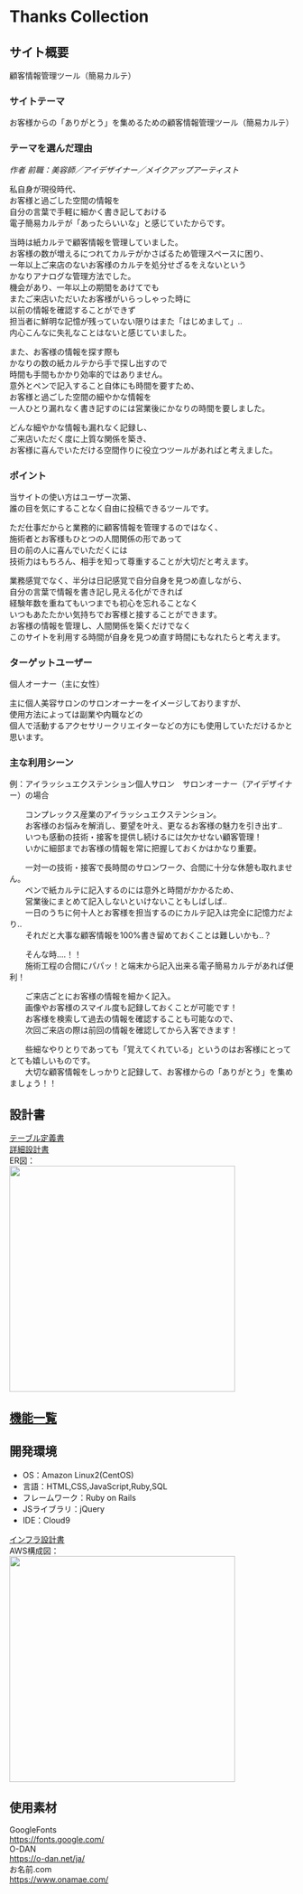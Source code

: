 # Thanks Collection  
  
## サイト概要  
顧客情報管理ツール（簡易カルテ）  
  
### サイトテーマ  
お客様からの「ありがとう」を集めるための顧客情報管理ツール（簡易カルテ）  
  
### テーマを選んだ理由  
*作者 前職：美容師／アイデザイナー／メイクアップアーティスト*  
  
私自身が現役時代、  
お客様と過ごした空間の情報を  
自分の言葉で手軽に細かく書き記しておける  
電子簡易カルテが「あったらいいな」と感じていたからです。  
  
当時は紙カルテで顧客情報を管理していました。  
お客様の数が増えるにつれてカルテがかさばるため管理スペースに困り、  
一年以上ご来店のないお客様のカルテを処分せざるをえないという  
かなりアナログな管理方法でした。  
機会があり、一年以上の期間をあけてでも  
またご来店いただいたお客様がいらっしゃった時に  
以前の情報を確認することができず  
担当者に鮮明な記憶が残っていない限りはまた「はじめまして」‥  
内心こんなに失礼なことはないと感じていました。  
  
また、お客様の情報を探す際も  
かなりの数の紙カルテから手で探し出すので  
時間も手間もかかり効率的ではありません。  
意外とペンで記入すること自体にも時間を要すため、  
お客様と過ごした空間の細やかな情報を  
一人ひとり漏れなく書き記すのには営業後にかなりの時間を要しました。  
  
どんな細やかな情報も漏れなく記録し、  
ご来店いただく度に上質な関係を築き、  
お客様に喜んでいただける空間作りに役立つツールがあればと考えました。  
  
### ポイント  
  
当サイトの使い方はユーザー次第、  
誰の目を気にすることなく自由に投稿できるツールです。  
  
ただ仕事だからと業務的に顧客情報を管理するのではなく、  
施術者とお客様もひとつの人間関係の形であって  
目の前の人に喜んでいただくには  
技術力はもちろん、相手を知って尊重することが大切だと考えます。  
  
業務感覚でなく、半分は日記感覚で自分自身を見つめ直しながら、  
自分の言葉で情報を書き記し見える化ができれば  
経験年数を重ねてもいつまでも初心を忘れることなく  
いつもあたたかい気持ちでお客様と接することができます。  
お客様の情報を管理し、人間関係を築くだけでなく  
このサイトを利用する時間が自身を見つめ直す時間にもなれたらと考えます。  
  
### ターゲットユーザー  
個人オーナー（主に女性）  
  
主に個人美容サロンのサロンオーナーをイメージしておりますが、  
使用方法によっては副業や内職などの  
個人で活動するアクセサリークリエイターなどの方にも使用していただけるかと思います。  
  
### 主な利用シーン  
  
例：アイラッシュエクステンション個人サロン　サロンオーナー（アイデザイナー）の場合  
  
　　コンプレックス産業のアイラッシュエクステンション。  
　　お客様のお悩みを解消し、要望を叶え、更なるお客様の魅力を引き出す‥  
　　いつも感動の技術・接客を提供し続けるには欠かせない顧客管理！  
　　いかに細部までお客様の情報を常に把握しておくかはかなり重要。  
  
　　一対一の技術・接客で長時間のサロンワーク、合間に十分な休憩も取れません。  
　　ペンで紙カルテに記入するのには意外と時間がかかるため、  
　　営業後にまとめて記入しないといけないこともしばしば‥  
　　一日のうちに何十人とお客様を担当するのにカルテ記入は完全に記憶力だより‥  
　　それだと大事な顧客情報を100%書き留めておくことは難しいかも‥？  
  
　　そんな時‥‥！！  
　　施術工程の合間にパパッ！と端末から記入出来る電子簡易カルテがあれば便利！  
  
　　ご来店ごとにお客様の情報を細かく記入。  
　　画像やお客様のスマイル度も記録しておくことが可能です！  
　　お客様を検索して過去の情報を確認することも可能なので、  
　　次回ご来店の際は前回の情報を確認してから入客できます！  
  
　　些細なやりとりであっても「覚えてくれている」というのはお客様にとってとても嬉しいものです。  
　　大切な顧客情報をしっかりと記録して、お客様からの「ありがとう」を集めましょう！！  
  
## 設計書  
[テーブル定義書](https://docs.google.com/spreadsheets/d/1GMF8UBl32sjD90BU9ehY0gPHIcK-i6RJ/edit#gid=1243549839)  
[詳細設計書](https://docs.google.com/spreadsheets/d/1KUBlmVuWgmrHWjXbKxLZC28kP2SSsFmuDWF3ndUcz8U/edit#gid=1850781366)  
ER図：  
<img width="400" src="https://github.com/nnkrbyok-kxxrin/thanks_collection/files/6291219/PF-ER.diagram-Untitled.Diagram.pdf">  
  
## [機能一覧](https://docs.google.com/spreadsheets/d/17AZma3zC_Gj3DHHYpm3wZDIpFbjMoDgO7TZNrxL4emk/edit#gid=0)  
  
## 開発環境  
- OS：Amazon Linux2(CentOS)  
- 言語：HTML,CSS,JavaScript,Ruby,SQL  
- フレームワーク：Ruby on Rails  
- JSライブラリ：jQuery  
- IDE：Cloud9  
  
[インフラ設計書](https://docs.google.com/spreadsheets/d/1cm_Pcm9ioRpSSxVJUfpKEPiZMB0UHZ7A2KMnzXbhINs/edit#gid=0)  
AWS構成図：  
<img width="400" src="https://github.com/nnkrbyok-kxxrin/thanks_collection/files/6291222/PF-AWS.configuration.diagram-Untitled.Diagram.pdf">  
  
## 使用素材  
GoogleFonts  
<https://fonts.google.com/>  
O-DAN  
<https://o-dan.net/ja/>  
お名前.com  
<https://www.onamae.com/>  